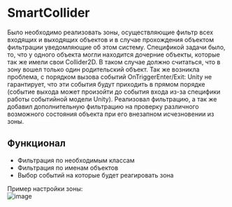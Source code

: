 # SmartCollider

Было необходимо реализовать зоны, осуществляющие фильтр всех входящих и выходящих объектов и в случае прохождения объектом фильтрации уведомляющие об этом систему. Спецификой задачи было, то, что у одного объекта могли находится дочерние объекты, которые так же имели свои Collider2D. В таком случае должно считаться, что в зону вошел только один родительский объект. Так же возникла проблема, с порядком вызова событий OnTriggerEnter/Exit: Unity не гарантирует, что эти события будут приходить в прямом порядке (событие выхода может произойти до события входа из-за специфики работы событийной модели Unity). Реализовал фильтрацию, а так же добавил дополнительную фильтрацию на проверку различного возможного состояния объекта при его внезапном исчезновении из зоны.

## Функционал 
* Фильтрация по необходимым классам
* Фильтрация по именам объектов
* Выбор событий на которые будет реагировать зона





Пример настройки зоны:  
![image](https://user-images.githubusercontent.com/51932532/137632468-eafd81b6-ab49-44c9-8cd0-42ae900dd1ee.png)

